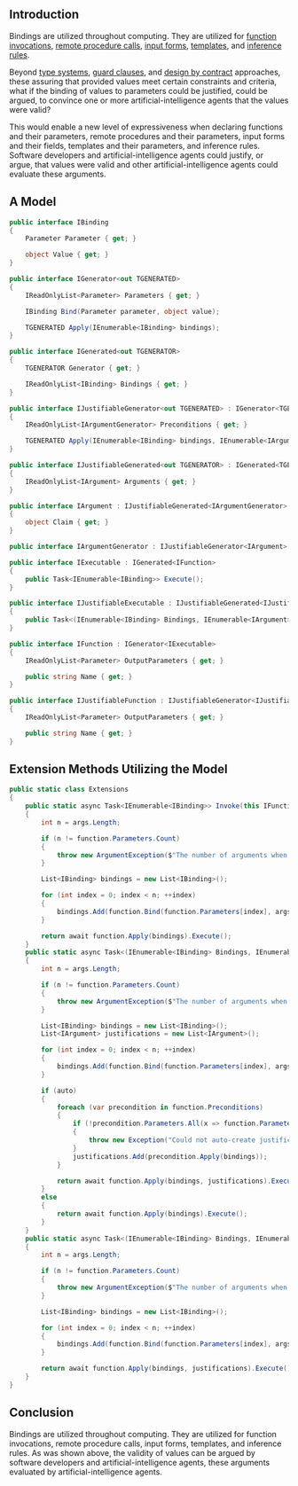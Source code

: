 ## Introduction

Bindings are utilized throughout computing. They are utilized for [function invocations](https://en.wikipedia.org/wiki/Function_(computer_programming)), [remote procedure calls](https://en.wikipedia.org/wiki/Remote_procedure_call), [input forms](https://en.wikipedia.org/wiki/HTML_form), [templates](https://en.wikipedia.org/wiki/Template_processor), and [inference rules](https://en.wikipedia.org/wiki/Rule_of_inference).

Beyond [type systems](https://en.wikipedia.org/wiki/Type_system), [guard clauses](https://en.wikipedia.org/wiki/Guard_(computer_science)), and [design by contract](https://en.wikipedia.org/wiki/Design_by_contract) approaches, these assuring that provided values meet certain constraints and criteria, what if the binding of values to parameters could be justified, could be argued, to convince one or more artificial-intelligence agents that the values were valid?

This would enable a new level of expressiveness when declaring functions and their parameters, remote procedures and their parameters, input forms and their fields, templates and their parameters, and inference rules. Software developers and artificial-intelligence agents could justify, or argue, that values were valid and other artificial-intelligence agents could evaluate these arguments.

## A Model

```cs
public interface IBinding
{
    Parameter Parameter { get; }

    object Value { get; }
}

public interface IGenerator<out TGENERATED>
{
    IReadOnlyList<Parameter> Parameters { get; }

    IBinding Bind(Parameter parameter, object value);

    TGENERATED Apply(IEnumerable<IBinding> bindings);
}

public interface IGenerated<out TGENERATOR>
{
    TGENERATOR Generator { get; }

    IReadOnlyList<IBinding> Bindings { get; }
}

public interface IJustifiableGenerator<out TGENERATED> : IGenerator<TGENERATED>
{
    IReadOnlyList<IArgumentGenerator> Preconditions { get; }

    TGENERATED Apply(IEnumerable<IBinding> bindings, IEnumerable<IArgument> justifications);
}

public interface IJustifiableGenerated<out TGENERATOR> : IGenerated<TGENERATOR>
{
    IReadOnlyList<IArgument> Arguments { get; }
}

public interface IArgument : IJustifiableGenerated<IArgumentGenerator>
{
    object Claim { get; }
}

public interface IArgumentGenerator : IJustifiableGenerator<IArgument> { }

public interface IExecutable : IGenerated<IFunction>
{
    public Task<IEnumerable<IBinding>> Execute();
}

public interface IJustifiableExecutable : IJustifiableGenerated<IJustifiableFunction>
{
    public Task<(IEnumerable<IBinding> Bindings, IEnumerable<IArgument> Justifications)> Execute();
}

public interface IFunction : IGenerator<IExecutable>
{
    IReadOnlyList<Parameter> OutputParameters { get; }

    public string Name { get; }
}

public interface IJustifiableFunction : IJustifiableGenerator<IJustifiableExecutable>
{
    IReadOnlyList<Parameter> OutputParameters { get; }

    public string Name { get; }
}
```

## Extension Methods Utilizing the Model

```cs
public static class Extensions
{
    public static async Task<IEnumerable<IBinding>> Invoke(this IFunction function, object[] args)
    {
        int n = args.Length;

        if (n != function.Parameters.Count)
        {
            throw new ArgumentException($"The number of arguments when invoking {function.Name} must be {function.Parameters.Count} but {n} were provided.");
        }

        List<IBinding> bindings = new List<IBinding>();

        for (int index = 0; index < n; ++index)
        {
            bindings.Add(function.Bind(function.Parameters[index], args[index]));
        }

        return await function.Apply(bindings).Execute();
    }
    public static async Task<(IEnumerable<IBinding> Bindings, IEnumerable<IArgument> Justifications)> Invoke(this IJustifiableFunction function, object[] args, bool auto = true)
    {
        int n = args.Length;

        if (n != function.Parameters.Count)
        {
            throw new ArgumentException($"The number of arguments when invoking {function.Name} must be {function.Parameters.Count} but {n} were provided.");
        }

        List<IBinding> bindings = new List<IBinding>();
        List<IArgument> justifications = new List<IArgument>();

        for (int index = 0; index < n; ++index)
        {
            bindings.Add(function.Bind(function.Parameters[index], args[index]));
        }

        if (auto)
        {
            foreach (var precondition in function.Preconditions)
            {
                if (!precondition.Parameters.All(x => function.Parameters.Contains(x)))
                {
                    throw new Exception("Could not auto-create justifications for parameter value bindings, at least one of the function's preconditions involves a parameter not in the function's signature.");
                }
                justifications.Add(precondition.Apply(bindings));
            }

            return await function.Apply(bindings, justifications).Execute();
        }
        else
        {
            return await function.Apply(bindings).Execute();
        }
    }
    public static async Task<(IEnumerable<IBinding> Bindings, IEnumerable<IArgument> Justifications)> Invoke(this IJustifiableFunction function, object[] args, IArgument[] justifications)
    {
        int n = args.Length;

        if (n != function.Parameters.Count)
        {
            throw new ArgumentException($"The number of arguments when invoking {function.Name} must be {function.Parameters.Count} but {n} were provided.");
        }

        List<IBinding> bindings = new List<IBinding>();

        for (int index = 0; index < n; ++index)
        {
            bindings.Add(function.Bind(function.Parameters[index], args[index]));
        }

        return await function.Apply(bindings, justifications).Execute();
    }
}
```

## Conclusion

Bindings are utilized throughout computing. They are utilized for function invocations, remote procedure calls, input forms, templates, and inference rules. As was shown above, the validity of values can be argued by software developers and artificial-intelligence agents, these arguments evaluated by artificial-intelligence agents.
